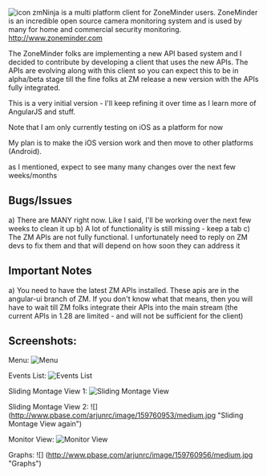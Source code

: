 ![](http://www.pbase.com/arjunrc/image/159870143/original.jpg "icon") zmNinja is a multi platform client for ZoneMinder users.
ZoneMinder is an incredible open source camera monitoring system and is used
by many for home and commercial security monitoring. http://www.zoneminder.com

The ZoneMinder folks are implementing a new API based system and I decided to contribute
by developing a client that uses the new APIs. The APIs are evolving along with this client
so you can expect this to be in alpha/beta stage till the fine folks at ZM release a new
version with the APIs fully integrated.


This is a very initial version - I'll keep refining it over time as I learn more
of AngularJS and stuff.

Note that I am only currently testing on iOS as a platform for now

My plan is to make the iOS version work and then move to other platforms (Android).



as I mentioned, expect to see many many changes over the next few weeks/months

Bugs/Issues
------------
a) There are MANY right now. Like I said, I'll be working over the next few weeks to clean it up
b) A lot of functionality is still missing - keep a tab
c) The ZM APIs are not fully functional. I unfortunately need to reply on ZM devs to fix them and that will depend on how soon they can address it


Important Notes
---------------
a) You need to have the latest ZM APIs installed. These apis are in the angular-ui branch of ZM.
If you don't know what that means, then you will have to wait till ZM folks integrate their APIs
into the main stream (the current APIs in 1.28 are limited - and will not be sufficient for the client)


Screenshots:
------------

Menu:
![](http://www.pbase.com/arjunrc/image/159760951/medium.jpg "Menu")

Events List:
![](http://www.pbase.com/arjunrc/image/159760954/medium.jpg "Events List")

Sliding Montage View 1:
![](http://www.pbase.com/arjunrc/image/159760952/medium.jpg "Sliding Montage View")

Sliding Montage View 2:
![] (http://www.pbase.com/arjunrc/image/159760953/medium.jpg "Sliding Montage View again")

Monitor View:
![](http://www.pbase.com/arjunrc/image/159760955/medium.jpg "Monitor View")

Graphs:
![] (http://www.pbase.com/arjunrc/image/159760956/medium.jpg "Graphs")



